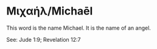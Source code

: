 # Μιχαήλ/Michaēl

This word is the name Michael. It is the name of an angel.

See: Jude 1:9; Revelation 12:7

